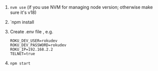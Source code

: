 1. `nvm use` (if you use NVM for managing node version; otherwise make sure it's v18)
1. `npm install
1. Create .env file , e.g.
    ```
    ROKU_DEV_USER=rokudev
    ROKU_DEV_PASSWORD=rokudev
    ROKU_IP=192.168.2.2
    TELNET=true
    ```

1. `npm start`
